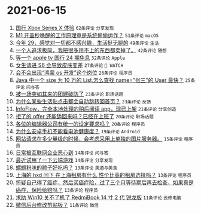 # 2021-06-15

1. [国行 Xbox Series X 体验](https://www.v2ex.com/t/783461) `62条评论` `分享发现`
1. [M1 开盖秒唤醒的工作原理竟是系统偷偷运作？](https://www.v2ex.com/t/783420) `51条评论` `macOS`
1. [今年 29，感觉对一切都不感兴趣，生活挺无聊的](https://www.v2ex.com/t/783482) `49条评论` `生活`
1. [一个人追求极简，我把很多用不上的东西都卖掉了。](https://www.v2ex.com/t/783446) `42条评论` `随想`
1. [等一个 apple tv 国行 24 期免息](https://www.v2ex.com/t/783394) `32条评论` `Apple`
1. [女生请进 S6 会导致皮肤变差](https://www.v2ex.com/t/783505) `27条评论` ` WATCH`
1. [会不会出现“鸿蒙 os 开发”这个岗位](https://www.v2ex.com/t/783514) `26条评论` `程序员`
1. [Java 中一个 size 为 10 万的 List<User>,怎么查找 name="张三"的 User 最快？](https://www.v2ex.com/t/783428) `25条评论` `问与答`
1. [被一场突如其来的团建破防了](https://www.v2ex.com/t/783451) `23条评论` `职场话题`
1. [为什么某些生活贴点击都会自动跳转回首页？](https://www.v2ex.com/t/783440) `23条评论` `反馈`
1. [InfoFlow，完全本地处理的稍后阅读 app，现已上架](https://www.v2ex.com/t/783383) `21条评论` `分享创造`
1. [拒了的 offer 还能舔回来吗？已经在上班了](https://www.v2ex.com/t/783490) `20条评论` `职场话题`
1. [各位的编辑器公司有统一的设定要求吗？](https://www.v2ex.com/t/783434) `20条评论` `程序员`
1. [为什么安卓手机不能看电池健康度？](https://www.v2ex.com/t/783475) `19条评论` `Android`
1. [网站请求在多少量级的时候，会考虑采用上单独的图片服务器。](https://www.v2ex.com/t/783460) `15条评论` `程序员`
1. [日常被互联网企业恶心到](https://www.v2ex.com/t/783501) `14条评论` `问与答`
1. [最近试用了一下云端游戏](https://www.v2ex.com/t/783387) `14条评论` `分享发现`
1. [螺蛳粉味的粽子好吃吗？](https://www.v2ex.com/t/783496) `13条评论` `美酒与美食`
1. [上海的 hxd 问下 在上海租房有什么 性价比高的租房选择吗？](https://www.v2ex.com/t/783444) `13条评论` `程序员`
1. [怀疑自己得了癌症，然后买癌症险，过了三个月等待期后再去检查，如果真是癌症，保险给赔吗？](https://www.v2ex.com/t/783408) `13条评论` `程序员`
1. [求助 Win10 关不了机了 RedmiBook 14 寸 2 代 锐龙版](https://www.v2ex.com/t/783497) `11条评论` `云修电脑`
1. [微信后台修改剪贴板？](https://www.v2ex.com/t/783449) `11条评论` `微信`
